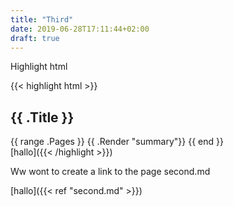 ```yaml
---
title: "Third"
date: 2019-06-28T17:11:44+02:00
draft: true
---
```


Highlight html

{{< highlight html >}}
<section id="main">
  <div>
   <h1 id="title">{{ .Title }}</h1>
    {{ range .Pages }}
        {{ .Render "summary"}}
    {{ end }}
  </div>
</section>
[hallo]({{< /highlight >}})




Ww wont to create a link to the page second.md

[hallo]({{< ref "second.md" >}})
